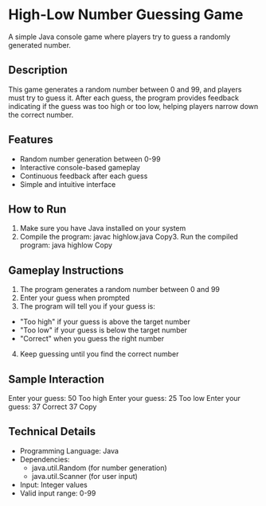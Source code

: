 # High-Low Number Guessing Game

A simple Java console game where players try to guess a randomly generated number.

## Description

This game generates a random number between 0 and 99, and players must try to guess it. After each guess, the program provides feedback indicating if the guess was too high or too low, helping players narrow down the correct number.

## Features

- Random number generation between 0-99
- Interactive console-based gameplay
- Continuous feedback after each guess
- Simple and intuitive interface

## How to Run

1. Make sure you have Java installed on your system
2. Compile the program:
javac highlow.java
Copy3. Run the compiled program:
java highlow
Copy
## Gameplay Instructions

1. The program generates a random number between 0 and 99
2. Enter your guess when prompted
3. The program will tell you if your guess is:
- "Too high" if your guess is above the target number
- "Too low" if your guess is below the target number
- "Correct" when you guess the right number
4. Keep guessing until you find the correct number

## Sample Interaction
Enter your guess: 50
Too high
Enter your guess: 25
Too low
Enter your guess: 37
Correct 37
Copy
## Technical Details

- Programming Language: Java
- Dependencies:
  - java.util.Random (for number generation)
  - java.util.Scanner (for user input)
- Input: Integer values
- Valid input range: 0-99
